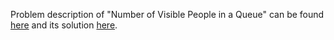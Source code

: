 Problem description of "Number of Visible People in a Queue" can be found [here](https://leetcode.com/problems/number-of-ways-of-cutting-a-pizza/) and its solution [here](https://github.com/aurimas13/Solutions-To-Problems/blob/main/LeetCode/Python%20Solutions/Number%20of%20Ways%20of%20Cutting%20a%20Pizza/number.py).
